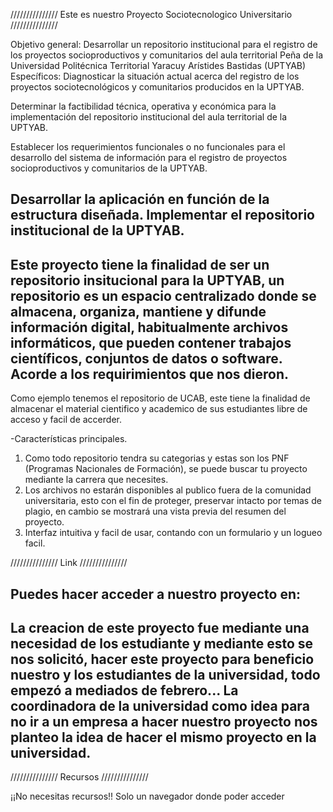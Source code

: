 /////////////// Este es nuestro Proyecto Sociotecnologico Universitario ///////////////

Objetivo general:
	Desarrollar un repositorio institucional para el registro de los proyectos socioproductivos y comunitarios del aula territorial Peña de la Universidad Politécnica Territorial Yaracuy Arístides Bastidas (UPTYAB)
Específicos: 
Diagnosticar la situación actual acerca del registro de los proyectos sociotecnológicos y comunitarios producidos en la UPTYAB.

Determinar la factibilidad técnica, operativa y económica para la implementación del repositorio institucional del aula territorial de la UPTYAB.

Establecer los requerimientos funcionales o no funcionales para el desarrollo del sistema de información para el registro de proyectos socioproductivos y comunitarios de la UPTYAB.

Desarrollar la aplicación en función de la estructura diseñada.
Implementar el repositorio institucional de la UPTYAB.
--------------------------------------------------------------------------------------------------
Este proyecto tiene la finalidad de ser un repositorio insitucional para la UPTYAB, un repositorio es un espacio centralizado donde se almacena, organiza, mantiene y difunde información digital, habitualmente archivos informáticos, que pueden contener trabajos científicos, conjuntos de datos o software. Acorde a los requirimientos que nos dieron.
--------------------------------------------------------------------------------------------------
Como ejemplo tenemos el repositorio de UCAB, este tiene la finalidad de almacenar el material cientifico y academico de sus estudiantes libre de acceso y facil de accerder. 

-Características principales. 
1. Como todo repositorio tendra su categorias y estas son los PNF (Programas Nacionales de Formación), se puede buscar tu proyecto mediante la carrera que necesites.
2. Los archivos no estarán disponibles al publico fuera de la comunidad universitaria, esto con el fin de proteger, preservar intacto por temas de plagio, en cambio se mostrará una vista previa del resumen del proyecto.
3. Interfaz intuitiva y facil de usar, contando con un formulario y un logueo facil.

/////////////// Link ///////////////

Puedes hacer acceder a nuestro proyecto en:
--------------------------------------------------------------------------------------------------
La creacion de este proyecto fue mediante una necesidad de los estudiante y mediante esto se nos solicitó, hacer este proyecto para beneficio nuestro y los estudiantes de la universidad, todo empezó a mediados de febrero... La coordinadora de la universidad como idea para no ir a un empresa a hacer nuestro proyecto nos planteo la idea de hacer el mismo proyecto en la universidad.
--------------------------------------------------------------------------------------------------
/////////////// Recursos ///////////////

¡¡No necesitas recursos!! Solo un navegador donde poder acceder
